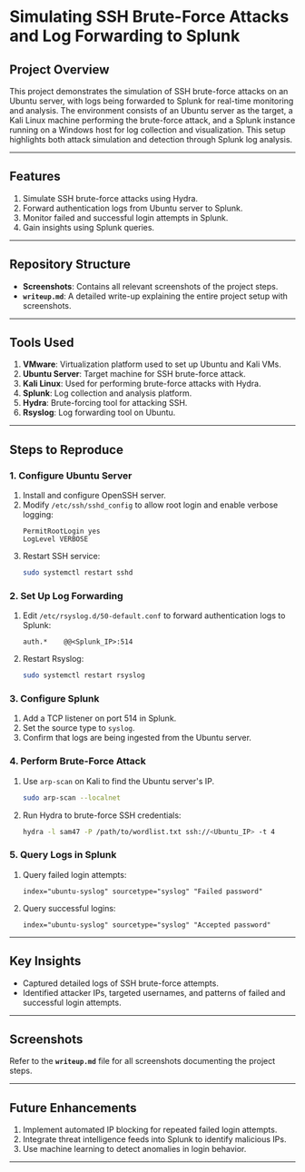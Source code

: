 # Simulating SSH Brute-Force Attacks and Log Forwarding to Splunk

## Project Overview
This project demonstrates the simulation of SSH brute-force attacks on an Ubuntu server, with logs being forwarded to Splunk for real-time monitoring and analysis. The environment consists of an Ubuntu server as the target, a Kali Linux machine performing the brute-force attack, and a Splunk instance running on a Windows host for log collection and visualization. This setup highlights both attack simulation and detection through Splunk log analysis.

---

## Features
1. Simulate SSH brute-force attacks using Hydra.
2. Forward authentication logs from Ubuntu server to Splunk.
3. Monitor failed and successful login attempts in Splunk.
4. Gain insights using Splunk queries.

---

## Repository Structure
- **Screenshots**: Contains all relevant screenshots of the project steps.
- **`writeup.md`**: A detailed write-up explaining the entire project setup with screenshots.

---

## Tools Used
1. **VMware**: Virtualization platform used to set up Ubuntu and Kali VMs.
2. **Ubuntu Server**: Target machine for SSH brute-force attack.
3. **Kali Linux**: Used for performing brute-force attacks with Hydra.
4. **Splunk**: Log collection and analysis platform.
5. **Hydra**: Brute-forcing tool for attacking SSH.
6. **Rsyslog**: Log forwarding tool on Ubuntu.

---

## Steps to Reproduce

### 1. **Configure Ubuntu Server**
1. Install and configure OpenSSH server.
2. Modify `/etc/ssh/sshd_config` to allow root login and enable verbose logging:
   ```plaintext
   PermitRootLogin yes
   LogLevel VERBOSE
   ```
3. Restart SSH service:
   ```bash
   sudo systemctl restart sshd
   ```

### 2. **Set Up Log Forwarding**
1. Edit `/etc/rsyslog.d/50-default.conf` to forward authentication logs to Splunk:
   ```plaintext
   auth.*    @@<Splunk_IP>:514
   ```
2. Restart Rsyslog:
   ```bash
   sudo systemctl restart rsyslog
   ```

### 3. **Configure Splunk**
1. Add a TCP listener on port 514 in Splunk.
2. Set the source type to `syslog`.
3. Confirm that logs are being ingested from the Ubuntu server.

### 4. **Perform Brute-Force Attack**
1. Use `arp-scan` on Kali to find the Ubuntu server's IP.
   ```bash
   sudo arp-scan --localnet
   ```
2. Run Hydra to brute-force SSH credentials:
   ```bash
   hydra -l sam47 -P /path/to/wordlist.txt ssh://<Ubuntu_IP> -t 4
   ```

### 5. **Query Logs in Splunk**
1. Query failed login attempts:
   ```spl
   index="ubuntu-syslog" sourcetype="syslog" "Failed password"
   ```
2. Query successful logins:
   ```spl
   index="ubuntu-syslog" sourcetype="syslog" "Accepted password"
   ```

---

## Key Insights
- Captured detailed logs of SSH brute-force attempts.
- Identified attacker IPs, targeted usernames, and patterns of failed and successful login attempts.

---

## Screenshots
Refer to the **`writeup.md`** file for all screenshots documenting the project steps.

---

## Future Enhancements
1. Implement automated IP blocking for repeated failed login attempts.
2. Integrate threat intelligence feeds into Splunk to identify malicious IPs.
3. Use machine learning to detect anomalies in login behavior.

---
